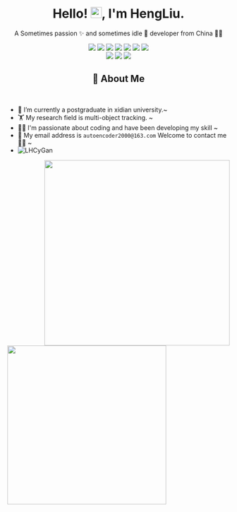 <!-- 标题 + 个人描述, emoji 取自: http://emojihomepage.com -->
<p align="center">
  <h1 height="200px" align="center">
    Hello! <img src="https://cdn.jsdelivr.net/gh/MaleWeb/picture/images/techblog/hi.gif" width="25">, I'm HengLiu.
  </h1>
   <p align="center">A Sometimes passion ✨ and sometimes idle 🥋  developer from China 👨‍💻</p>
</p>

<!-- 
  技术栈标签, 小标签来自: https://shields.io/
  1. shields 链接格式: https://img.shields.io/badge/-{标签文本}-{标签背景色}?style={标签类型}&logo={标签前面 Logo}&logoColor={Logo 颜色}
  2. shields 可选 Logo 列表参考: https://github.com/simple-icons/simple-icons/blob/develop/slugs.md
-->
<div align="center">
  <img src="https://img.shields.io/badge/-Python-f6da1c?style=flat&logo=python&logoColor=white">
  <img src="https://img.shields.io/badge/-C++-2b6dbf?style=flat&logo=c++&logoColor=white">
  <img src="https://img.shields.io/badge/-Java-00b4ce?style=flat&logo=java&logoColor=white">
  <img src="https://img.shields.io/badge/-Javascript-3C873A?style=flat&logo=js&logoColor=white">
  <img src="https://img.shields.io/badge/-GoLang-33333D?style=flat&logo=go&logoColor=white">
  <img src="https://img.shields.io/badge/-Shell-bf608e?style=flat&logo=shell&logoColor=white">
  <img src="https://img.shields.io/badge/-C-b37feb?style=flat&logo=c&logoColor=white">
<!--   <img src="https://img.shields.io/badge/--cf1322?style=flat&logo=graphql&logoColor=white"> -->
</div>
<div align="center">
  <img src="https://img.shields.io/badge/-Git-ee462c?style=flat&logo=git&logoColor=white">
  <img src="https://img.shields.io/badge/-Docker-218bea?style=flat&logo=docker&logoColor=white">
  <img src="https://img.shields.io/badge/-Github-black?style=flat&logo=github">
<!--   <img src="https://img.shields.io/badge/-Webpack-%232C3A42?style=flat-square&logo=webpack"> -->
<!--   <img src="https://img.shields.io/badge/-ESLint-%234B32C3?style=flat-square&logo=eslint"> -->
</div>


<!-- 关于我 -->
<h2 height="200px" align="center">🎉 About Me</h2>
<br />

- 🔭 I’m currently a postgraduate in xidian university.~
- 🏋 My research field is multi-object tracking. ~
- 👨‍💻 I'm passionate about coding and have been developing my skill ~
- 📨 My email address is `autoencoder2000@163.com` Welcome to contact me 👏🏻 ~
- ![LHCyGan](https://komarev.com/ghpvc/?username=LHCyGan)



 
<img align="right" src="https://github-readme-stats.vercel.app/api?username=LHCyGan&show_icons=true&theme=radical" width=420/>
<img align="left" src="https://github-readme-stats.vercel.app/api/top-langs/?username=LHCyGan&layout=compact&theme=tokyonight&hide=html" width=360 />


<!-- + ![LHCyGan](https://visitor-badge.glitch.me/badge?page_id=LHCyGan.profile) -->


